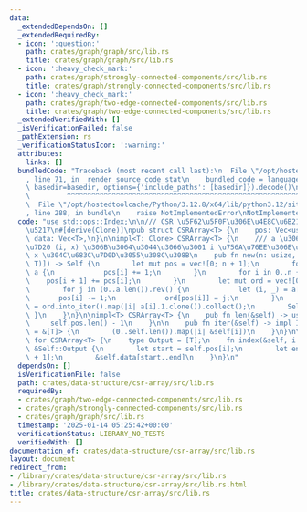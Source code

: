 ```yaml
---
data:
  _extendedDependsOn: []
  _extendedRequiredBy:
  - icon: ':question:'
    path: crates/graph/graph/src/lib.rs
    title: crates/graph/graph/src/lib.rs
  - icon: ':heavy_check_mark:'
    path: crates/graph/strongly-connected-components/src/lib.rs
    title: crates/graph/strongly-connected-components/src/lib.rs
  - icon: ':heavy_check_mark:'
    path: crates/graph/two-edge-connected-components/src/lib.rs
    title: crates/graph/two-edge-connected-components/src/lib.rs
  _extendedVerifiedWith: []
  _isVerificationFailed: false
  _pathExtension: rs
  _verificationStatusIcon: ':warning:'
  attributes:
    links: []
  bundledCode: "Traceback (most recent call last):\n  File \"/opt/hostedtoolcache/Python/3.12.8/x64/lib/python3.12/site-packages/onlinejudge_verify/documentation/build.py\"\
    , line 71, in _render_source_code_stat\n    bundled_code = language.bundle(stat.path,\
    \ basedir=basedir, options={'include_paths': [basedir]}).decode()\n          \
    \         ^^^^^^^^^^^^^^^^^^^^^^^^^^^^^^^^^^^^^^^^^^^^^^^^^^^^^^^^^^^^^^^^^^^^^^^^^^^^^^^^^\n\
    \  File \"/opt/hostedtoolcache/Python/3.12.8/x64/lib/python3.12/site-packages/onlinejudge_verify/languages/rust.py\"\
    , line 288, in bundle\n    raise NotImplementedError\nNotImplementedError\n"
  code: "use std::ops::Index;\n\n/// CSR \u5F62\u5F0F\u306E\u4E8C\u6B21\u5143\u914D\
    \u5217\n#[derive(Clone)]\npub struct CSRArray<T> {\n    pos: Vec<usize>,\n   \
    \ data: Vec<T>,\n}\n\nimpl<T: Clone> CSRArray<T> {\n    /// a \u306E\u5404\u8981\
    \u7D20 (i, x) \u306B\u3064\u3044\u3066\u3001 i \u756A\u76EE\u306E\u914D\u5217\u306B\
    \ x \u304C\u683C\u7D0D\u3055\u308C\u308B\n    pub fn new(n: usize, a: &[(usize,\
    \ T)]) -> Self {\n        let mut pos = vec![0; n + 1];\n        for &(i, _) in\
    \ a {\n            pos[i] += 1;\n        }\n        for i in 0..n {\n        \
    \    pos[i + 1] += pos[i];\n        }\n        let mut ord = vec![0; a.len()];\n\
    \        for j in (0..a.len()).rev() {\n            let (i, _) = a[j];\n     \
    \       pos[i] -= 1;\n            ord[pos[i]] = j;\n        }\n        let data\
    \ = ord.into_iter().map(|i| a[i].1.clone()).collect();\n        Self { pos, data\
    \ }\n    }\n}\n\nimpl<T> CSRArray<T> {\n    pub fn len(&self) -> usize {\n   \
    \     self.pos.len() - 1\n    }\n\n    pub fn iter(&self) -> impl Iterator<Item\
    \ = &[T]> {\n        (0..self.len()).map(|i| &self[i])\n    }\n}\n\nimpl<T> Index<usize>\
    \ for CSRArray<T> {\n    type Output = [T];\n    fn index(&self, i: usize) ->\
    \ &Self::Output {\n        let start = self.pos[i];\n        let end = self.pos[i\
    \ + 1];\n        &self.data[start..end]\n    }\n}\n"
  dependsOn: []
  isVerificationFile: false
  path: crates/data-structure/csr-array/src/lib.rs
  requiredBy:
  - crates/graph/two-edge-connected-components/src/lib.rs
  - crates/graph/strongly-connected-components/src/lib.rs
  - crates/graph/graph/src/lib.rs
  timestamp: '2025-01-14 05:25:42+00:00'
  verificationStatus: LIBRARY_NO_TESTS
  verifiedWith: []
documentation_of: crates/data-structure/csr-array/src/lib.rs
layout: document
redirect_from:
- /library/crates/data-structure/csr-array/src/lib.rs
- /library/crates/data-structure/csr-array/src/lib.rs.html
title: crates/data-structure/csr-array/src/lib.rs
---
```

